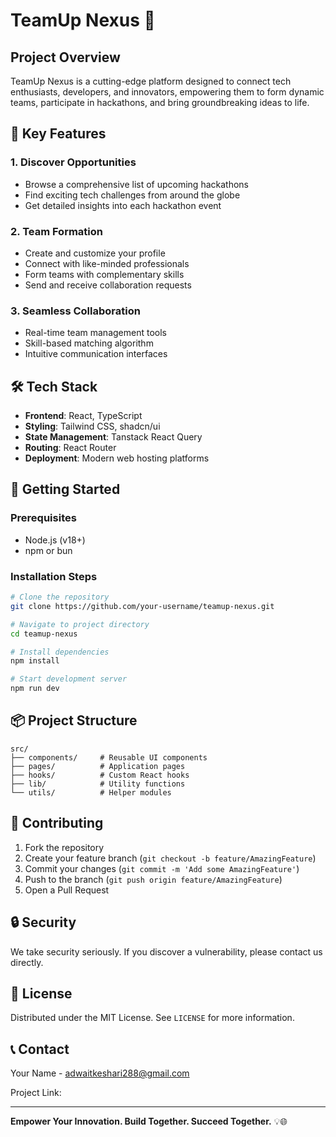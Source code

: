 
# TeamUp Nexus 🚀

## Project Overview

TeamUp Nexus is a cutting-edge platform designed to connect tech enthusiasts, developers, and innovators, empowering them to form dynamic teams, participate in hackathons, and bring groundbreaking ideas to life.

## 🌟 Key Features

### 1. Discover Opportunities
- Browse a comprehensive list of upcoming hackathons
- Find exciting tech challenges from around the globe
- Get detailed insights into each hackathon event

### 2. Team Formation
- Create and customize your profile
- Connect with like-minded professionals
- Form teams with complementary skills
- Send and receive collaboration requests

### 3. Seamless Collaboration
- Real-time team management tools
- Skill-based matching algorithm
- Intuitive communication interfaces

## 🛠 Tech Stack

- **Frontend**: React, TypeScript
- **Styling**: Tailwind CSS, shadcn/ui
- **State Management**: Tanstack React Query
- **Routing**: React Router
- **Deployment**: Modern web hosting platforms

## 🚀 Getting Started

### Prerequisites
- Node.js (v18+)
- npm or bun

### Installation Steps

```bash
# Clone the repository
git clone https://github.com/your-username/teamup-nexus.git

# Navigate to project directory
cd teamup-nexus

# Install dependencies
npm install

# Start development server
npm run dev
```

## 📦 Project Structure

```
src/
├── components/     # Reusable UI components
├── pages/          # Application pages
├── hooks/          # Custom React hooks
├── lib/            # Utility functions
└── utils/          # Helper modules
```

## 🤝 Contributing

1. Fork the repository
2. Create your feature branch (`git checkout -b feature/AmazingFeature`)
3. Commit your changes (`git commit -m 'Add some AmazingFeature'`)
4. Push to the branch (`git push origin feature/AmazingFeature`)
5. Open a Pull Request

## 🔒 Security

We take security seriously. If you discover a vulnerability, please contact us directly.

## 📄 License

Distributed under the MIT License. See `LICENSE` for more information.

## 📞 Contact

Your Name - adwaitkeshari288@gmail.com

Project Link: 

---

**Empower Your Innovation. Build Together. Succeed Together.** 💡🌐
```
